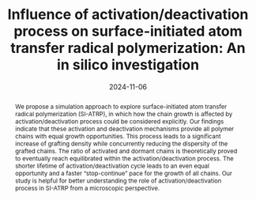 ---
title: "Influence of activation/deactivation process on surface-initiated atom transfer radical polymerization: An in silico investigation"
authors:
- Zhongyan Zhang
- Hui Li
- Yuqi Guo
- Yao-Hong Xue
- Hong Liu
author_notes:
- 
- 
- 
- 
- corresponding author
date: "2024-11-06"
doi: "10.1016/j.giant.2024.100345"
publication_types: ["article-journal"]
publication: "*Giant*"
# publication_short: ""
abstract: "We propose a simulation approach to explore surface-initiated atom transfer radical polymerization (SI-ATRP), in which how the chain growth is affected by activation/deactivation process could be considered explicitly. Our findings indicate that these activation and deactivation mechanisms provide all polymer chains with equal growth opportunities. This process leads to a significant increase of grafting density while concurrently reducing the dispersity of the grafted chains. The ratio of activated and dormant chains is theoretically proved to eventually reach equilibrated within the activation/deactivation process. The shorter lifetime of activation/deactivation cycle leads to an even equal opportunity and a faster “stop-continue” pace for the growth of all chains. Our study is helpful for better understanding the role of activation/deactivation process in SI-ATRP from a microscopic perspective."
---